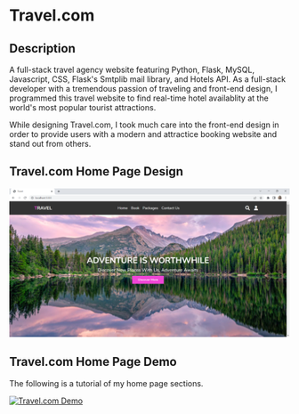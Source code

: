 # Travel.com

## Description

A full-stack travel agency website featuring Python, Flask, MySQL, Javascript, CSS, Flask's Smtplib mail library, and Hotels API. 
As a full-stack developer with a tremendous passion of traveling and front-end design, I programmed this travel website to find real-time hotel availablity at the world's most popular tourist attractions. 

While designing Travel.com, I took much care into the front-end design in order to provide users with a modern and attractice booking website and stand out from others.

## Travel.com Home Page Design 

![alt.text](https://github.com/evelynvalles/Travel.com-Python-Project/blob/main/imgs/Screenshot%20(36).png)


## Travel.com Home Page Demo
The following is a tutorial of my home page sections.

[![Travel.com Demo](https://i9.ytimg.com/vi/hrRDpllRvro/mq2.jpg?sqp=CLjmy5oG&rs=AOn4CLD9CQ-HiIkKDMFoOtoiKz_j7SVQZw)](https://youtu.be/hrRDpllRvro "Travel.com Home Page + Login and Registration Demo")

